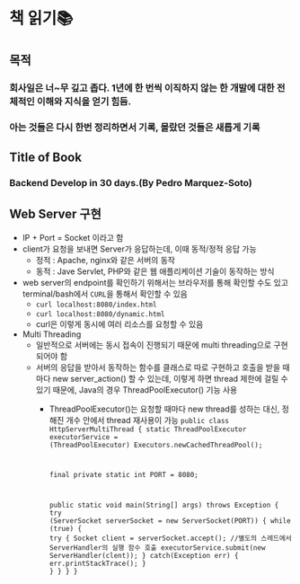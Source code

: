 # 책 읽기📚
## 목적
### 회사일은 너~무 깊고 좁다. 1년에 한 번씩 이직하지 않는 한 개발에 대한 전체적인 이해와 지식을 얻기 힘듬.
### 아는 것들은 다시 한번 정리하면서 기록, 몰랐던 것들은 새롭게 기록
## Title of Book
### Backend Develop in 30 days.(By Pedro Marquez-Soto)
## Web Server 구현
+ IP + Port = Socket 이라고 함
+ client가 요청을 보내면 Server가 응답하는데, 이때 동적/정적 응답 가능
  + 정적 : Apache, nginx와 같은 서버의 동작
  + 동적 : Jave Servlet, PHP와 같은 웹 애플리케이션 기술이 동작하는 방식
+ web server의 endpoint를 확인하기 위해서는 브라우저를 통해 확인할 수도 있고 terminal/bash에서 <code>CURL</code>을 통해서 확인할 수 있음
  + <code>curl localhost:8080/index.html</code>
  + <code>curl localhost:8080/dynamic.html</code>
  + curl은 이렇게 동시에 여러 리소스를 요청할 수 있음
+ Multi Threading
  + 일반적으로 서버에는 동시 접속이 진행되기 때문에 multi threading으로 구현되어야 함
  + 서버의 응답을 받아서 동작하는 함수를 클래스로 따로 구현하고 호출을 받을 때마다 new server_action() 할 수 있는데, 이렇게 하면 thread 제한에 걸릴 수 있기 때문에, Java의 경우 ThreadPoolExecutor() 기능 사용
    + ThreadPoolExecutor()는 요청할 때마다 new thread를 성하는 대신, 정해진 개수 안에서 thread 재사용이 가능
    <code>public class HttpServerMultiThread { 
        static ThreadPoolExecutor executorService = 
              (ThreadPoolExecutor) Executors.newCachedThreadPool();
   
        final private static int PORT = 8080;
   
        public static void main(String[] args) throws Exception {
          try (ServerSocket serverSocket = new ServerSocket(PORT)) {
            while (true) {
              try {
                Socket client = serverSocket.accept();
                //별도의 스레드에서 ServerHandler의 실행 함수 호출
                executorService.submit(new ServerHandler(clent));
              }
              catch(Exception err) {
              err.printStackTrace();
              }
            }
          }
        }
      } </code>

